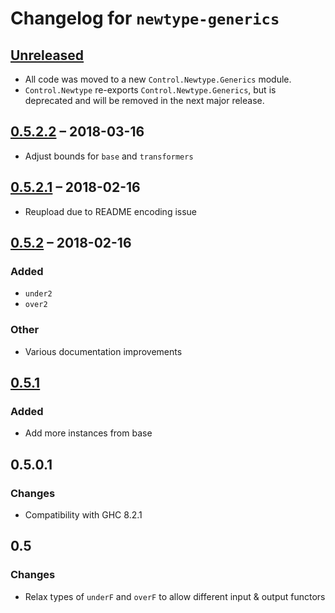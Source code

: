 # Changelog for `newtype-generics`

## [Unreleased]
- All code was moved to a new `Control.Newtype.Generics` module.
- `Control.Newtype` re-exports `Control.Newtype.Generics`, but is deprecated
  and will be removed in the next major release.

## [0.5.2.2] – 2018-03-16
- Adjust bounds for `base` and `transformers`

## [0.5.2.1] – 2018-02-16
- Reupload due to README encoding issue

## [0.5.2] – 2018-02-16
### Added
- `under2`
- `over2`

### Other
- Various documentation improvements

## [0.5.1]
### Added
- Add more instances from base

## 0.5.0.1
### Changes
- Compatibility with GHC 8.2.1

## 0.5
### Changes
- Relax types of `underF` and `overF` to allow different input & output functors


[Unreleased]: https://github.com/jcristovao/newtype-generics/compare/v0.5.2.2...HEAD
[0.5.2.2]: https://github.com/jcristovao/newtype-generics/compare/v0.5.2.1...v0.5.2.2
[0.5.2.1]: https://github.com/jcristovao/newtype-generics/compare/v0.5.2...v0.5.2.1
[0.5.2]: https://github.com/jcristovao/newtype-generics/compare/v0.5.1...v0.5.2
[0.5.1]: https://github.com/jcristovao/newtype-generics/compare/v0.5.0.1...v0.5.1
